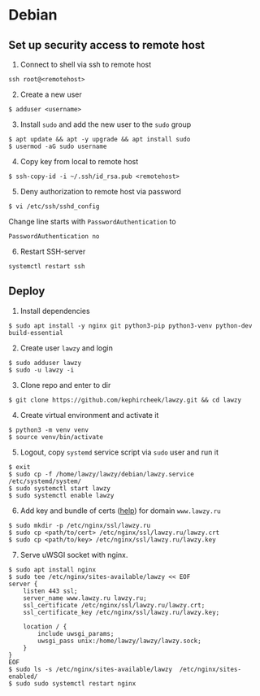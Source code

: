 # Debian

## Set up security access to remote host

1. Connect to shell via ssh to remote host
  ```
  ssh root@<remotehost>
  ```

2. Create a new user
  ```shell
  $ adduser <username>
  ```

3. Install `sudo` and add the new user to the `sudo` group
  ```shell
  $ apt update && apt -y upgrade && apt install sudo
  $ usermod -aG sudo username
  ```

4. Copy key from local to remote host 
  ```shell
  $ ssh-copy-id -i ~/.ssh/id_rsa.pub <remotehost>
  ```

5. Deny authorization to remote host via password  
  ```shell
  $ vi /etc/ssh/sshd_config
  ```
  Change line starts with `PasswordAuthentication` to
  ```
  PasswordAuthentication no
  ```

6. Restart SSH-server
  ```shell
  systemctl restart ssh
  ```


## Deploy
1. Install dependencies
  ```shell
  $ sudo apt install -y nginx git python3-pip python3-venv python-dev build-essential
  ```

2. Create user `lawzy` and login
  ```shell
  $ sudo adduser lawzy   
  $ sudo -u lawzy -i
  ```

3. Clone repo and enter to dir
  ```shell
  $ git clone https://github.com/kephircheek/lawzy.git && cd lawzy
  ```

4. Create virtual environment and activate it  
  ```shell
  $ python3 -m venv venv
  $ source venv/bin/activate
  ```

5. Logout, copy `systemd` service script via `sudo` user and run it 
  ```shell
  $ exit
  $ sudo cp -f /home/lawzy/lawzy/debian/lawzy.service /etc/systemd/system/
  $ sudo systemctl start lawzy
  $ sudo systemctl enable lawzy
  ```

6. Add key and bundle of certs
   ([help](https://help.reg.ru/support/ssl-sertifikaty/3-etap-ustanovka-ssl-sertifikata/kak-nastroit-ssl-sertifikat-na-nginx))
   for domain `www.lawzy.ru`
  ```shell
  $ sudo mkdir -p /etc/nginx/ssl/lawzy.ru
  $ sudo cp <path/to/cert> /etc/nginx/ssl/lawzy.ru/lawzy.crt
  $ sudo cp <path/to/key> /etc/nginx/ssl/lawzy.ru/lawzy.key
  ```

7. Serve uWSGI socket with nginx.
  ```shell
  $ sudo apt install nginx
  $ sudo tee /etc/nginx/sites-available/lawzy << EOF
  server {
      listen 443 ssl;
      server_name www.lawzy.ru lawzy.ru;
      ssl_certificate /etc/nginx/ssl/lawzy.ru/lawzy.crt;
      ssl_certificate_key /etc/nginx/ssl/lawzy.ru/lawzy.key;
      
      location / {
          include uwsgi_params;
          uwsgi_pass unix:/home/lawzy/lawzy/lawzy.sock;
      }
  }
  EOF
  $ sudo ls -s /etc/nginx/sites-available/lawzy  /etc/nginx/sites-enabled/
  $ sudo sudo systemctl restart nginx
  ```
